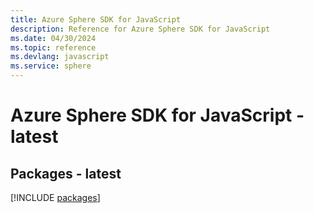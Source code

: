 ```yaml
---
title: Azure Sphere SDK for JavaScript
description: Reference for Azure Sphere SDK for JavaScript
ms.date: 04/30/2024
ms.topic: reference
ms.devlang: javascript
ms.service: sphere
---
```

# Azure Sphere SDK for JavaScript - latest
## Packages - latest
[!INCLUDE [packages](sphere-index.md)]